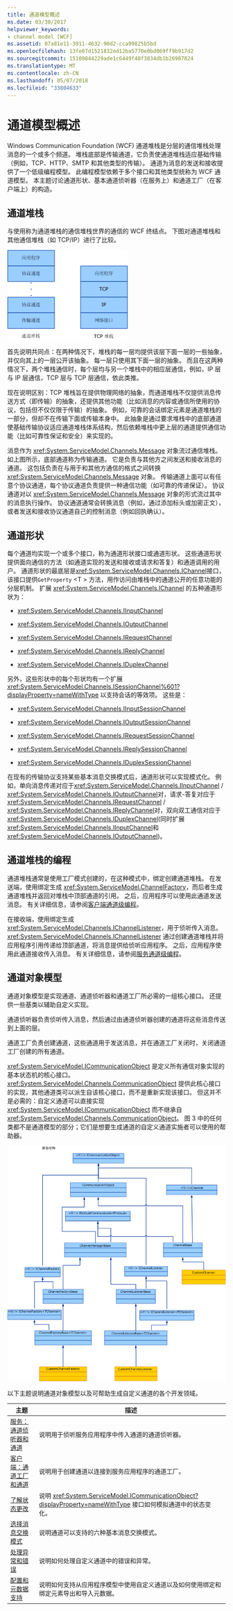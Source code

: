 ```yaml
---
title: 通道模型概述
ms.date: 03/30/2017
helpviewer_keywords:
- channel model [WCF]
ms.assetid: 07a81e11-3911-4632-90d2-cca99825b5bd
ms.openlocfilehash: 13fe07d1521832ed12ba5770e0bd069ff9b917d2
ms.sourcegitcommit: 15109844229ade1c6449f48f3834db1b26907824
ms.translationtype: MT
ms.contentlocale: zh-CN
ms.lasthandoff: 05/07/2018
ms.locfileid: "33804633"
---
```

# <a name="channel-model-overview"></a>通道模型概述
Windows Communication Foundation (WCF) 通道堆栈是分层的通信堆栈处理消息的一个或多个频道。 堆栈底部是传输通道，它负责使通道堆栈适应基础传输（例如，TCP、HTTP、SMTP 和其他类型的传输）。 通道为消息的发送和接收提供了一个低级编程模型。 此编程模型依赖于多个接口和其他类型统称为 WCF 通道模型。 本主题讨论通道形状、基本通道侦听器（在服务上）和通道工厂（在客户端上）的构造。  
  
## <a name="channel-stack"></a>通道堆栈  
 与使用称为通道堆栈的通信堆栈世界的通信的 WCF 终结点。 下图对通道堆栈和其他通信堆栈（如 TCP/IP）进行了比较。  
  
 ![通道模型](../../../../docs/framework/wcf/extending/media/wcfc-channelstackhighlevelc.gif "wcfc_ChannelStackHighLevelc")  
  
 首先说明共同点：在两种情况下，堆栈的每一层均提供该层下面一层的一些抽象，并仅向其上的一层公开该抽象。 每一层只使用其下面一层的抽象。 而且在这两种情况下，两个堆栈通信时，每个层均与另一个堆栈中的相应层通信，例如，IP 层与 IP 层通信，TCP 层与 TCP 层通信，依此类推。  
  
 现在说明区别：TCP 堆栈旨在提供物理网络的抽象，而通道堆栈不仅提供消息传送方式（即传输）的抽象，还提供其他功能（比如消息的内容或通信所使用的协议，包括但不仅仅限于传输）的抽象。 例如，可靠的会话绑定元素是通道堆栈的一部分，但却不在传输下面或传输本身中。 此抽象是通过要求堆栈中的底部通道使基础传输协议适应通道堆栈体系结构，然后依赖堆栈中更上层的通道提供通信功能（比如可靠性保证和安全）来实现的。  
  
 消息作为 <xref:System.ServiceModel.Channels.Message> 对象流过通信堆栈。 如上图所示，底部通道称为传输通道。 它是负责与其他方之间发送和接收消息的通道。 这包括负责在与用于和其他方通信的格式之间转换 <xref:System.ServiceModel.Channels.Message> 对象。 传输通道上面可以有任意个协议通道，每个协议通道负责提供一种通信功能（如可靠的传递保证）。 协议通道对以 <xref:System.ServiceModel.Channels.Message> 对象的形式流过其中的消息执行操作。 协议通道通常会转换消息（例如，通过添加标头或加密正文），或者发送和接收协议通道自己的控制消息（例如回执确认）。  
  
## <a name="channel-shapes"></a>通道形状  
 每个通道均实现一个或多个接口，称为通道形状接口或通道形状。 这些通道形状提供面向通信的方法（如通道实现的发送和接收或请求和答复）和通道调用的用户。 通道形状的最底层是<xref:System.ServiceModel.Channels.IChannel>接口，该接口提供`GetProperty` \<T > 方法，用作访问由堆栈中的通道公开的任意功能的分层机制。 扩展 <xref:System.ServiceModel.Channels.IChannel> 的五种通道形状为：  
  
-   <xref:System.ServiceModel.Channels.IInputChannel>  
  
-   <xref:System.ServiceModel.Channels.IOutputChannel>  
  
-   <xref:System.ServiceModel.Channels.IRequestChannel>  
  
-   <xref:System.ServiceModel.Channels.IReplyChannel>  
  
-   <xref:System.ServiceModel.Channels.IDuplexChannel>  
  
 另外，这些形状中的每个形状均有一个扩展 <xref:System.ServiceModel.Channels.ISessionChannel%601?displayProperty=nameWithType> 以支持会话的等效项。 这些是：  
  
-   <xref:System.ServiceModel.Channels.IInputSessionChannel>  
  
-   <xref:System.ServiceModel.Channels.IOutputSessionChannel>  
  
-   <xref:System.ServiceModel.Channels.IRequestSessionChannel>  
  
-   <xref:System.ServiceModel.Channels.IReplySessionChannel>  
  
-   <xref:System.ServiceModel.Channels.IDuplexSessionChannel>  
  
 在现有的传输协议支持某些基本消息交换模式后，通道形状可以实现模式化。 例如，单向消息传递对应于<xref:System.ServiceModel.Channels.IInputChannel> / <xref:System.ServiceModel.Channels.IOutputChannel>对，请求-答复对应于<xref:System.ServiceModel.Channels.IRequestChannel> / <xref:System.ServiceModel.Channels.IReplyChannel>对，双向双工通信对应于<xref:System.ServiceModel.Channels.IDuplexChannel>(同时扩展<xref:System.ServiceModel.Channels.IInputChannel>和<xref:System.ServiceModel.Channels.IOutputChannel>)。  
  
## <a name="programming-with-the-channel-stack"></a>通道堆栈的编程  
 通道堆栈通常是使用工厂模式创建的，在这种模式中，绑定创建通道堆栈。 在发送端，使用绑定生成 <xref:System.ServiceModel.ChannelFactory>，而后者生成通道堆栈并返回对堆栈中顶部通道的引用。 之后，应用程序可以使用此通道发送消息。 有关详细信息，请参阅[客户端通道级编程](../../../../docs/framework/wcf/extending/client-channel-level-programming.md)。  
  
 在接收端，使用绑定生成 <xref:System.ServiceModel.Channels.IChannelListener>，用于侦听传入消息。 <xref:System.ServiceModel.Channels.IChannelListener> 通过创建通道堆栈并将应用程序引用传递给顶部通道，将消息提供给侦听应用程序。 之后，应用程序使用此通道接收传入消息。 有关详细信息，请参阅[服务通道级编程](../../../../docs/framework/wcf/extending/service-channel-level-programming.md)。  
  
## <a name="the-channel-object-model"></a>通道对象模型  
 通道对象模型是实现通道、通道侦听器和通道工厂所必需的一组核心接口。 还提供一些基类以辅助自定义实现。  
  
 通道侦听器负责侦听传入消息，然后通过由通道侦听器创建的通道将这些消息传送到上面的层。  
  
 通道工厂负责创建通道，这些通道用于发送消息，并在通道工厂关闭时，关闭通道工厂创建的所有通道。  
  
 <xref:System.ServiceModel.ICommunicationObject> 是定义所有通信对象实现的基本状态机的核心接口。 <xref:System.ServiceModel.Channels.CommunicationObject> 提供此核心接口的实现，其他通道类可以派生自该核心接口，而不是重新实现该接口。 但这并不是必需的：自定义通道可以直接实现 <xref:System.ServiceModel.ICommunicationObject> 而不继承自 <xref:System.ServiceModel.Channels.CommunicationObject>。 图 3 中的任何类都不是通道模型的部分；它们是想要生成通道的自定义通道实施者可以使用的帮助器。  
  
 ![通道模型](../../../../docs/framework/wcf/extending/media/wcfc-wcfcchannelsigure3omumtreec.gif "wcfc_WCFCChannelsigure3OMUMTreec")  
  
 以下主题说明通道对象模型以及可帮助生成自定义通道的各个开发领域。  
  
|主题|描述|  
|-----------|-----------------|  
|[服务：通道侦听器和通道](../../../../docs/framework/wcf/extending/service-channel-listeners-and-channels.md)|说明用于侦听服务应用程序中传入通道的通道侦听器。|  
|[客户端：通道工厂和通道](../../../../docs/framework/wcf/extending/client-channel-factories-and-channels.md)|说明用于创建通道以连接到服务应用程序的通道工厂。|  
|[了解状态更改](../../../../docs/framework/wcf/extending/understanding-state-changes.md)|说明 <xref:System.ServiceModel.ICommunicationObject?displayProperty=nameWithType> 接口如何模拟通道中的状态变化。|  
|[选择消息交换模式](../../../../docs/framework/wcf/extending/choosing-a-message-exchange-pattern.md)|说明通道可以支持的六种基本消息交换模式。|  
|[处理异常和错误](../../../../docs/framework/wcf/extending/handling-exceptions-and-faults.md)|说明如何处理自定义通道中的错误和异常。|  
|[配置和元数据支持](../../../../docs/framework/wcf/extending/configuration-and-metadata-support.md)|说明如何支持从应用程序模型中使用自定义通道以及如何使用绑定和绑定元素导出和导入元数据。|
